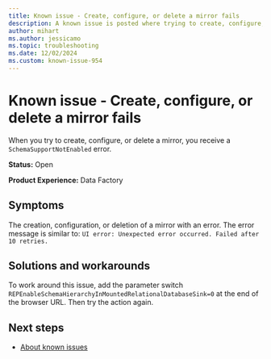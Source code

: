 ```yaml
---
title: Known issue - Create, configure, or delete a mirror fails
description: A known issue is posted where trying to create, configure, or delete a mirror fails.
author: mihart
ms.author: jessicamo
ms.topic: troubleshooting  
ms.date: 12/02/2024
ms.custom: known-issue-954
---
```


# Known issue - Create, configure, or delete a mirror fails

When you try to create, configure, or delete a mirror, you receive a `SchemaSupportNotEnabled` error.

**Status:** Open

**Product Experience:** Data Factory

## Symptoms

The creation, configuration, or deletion of a mirror with an error. The error message is similar to: `UI error: Unexpected error occurred. Failed after 10 retries.`

## Solutions and workarounds

To work around this issue, add the parameter switch `REPEnableSchemaHierarchyInMountedRelationalDatabaseSink=0` at the end of the browser URL. Then try the action again.

## Next steps

- [About known issues](https://support.fabric.microsoft.com/known-issues)

